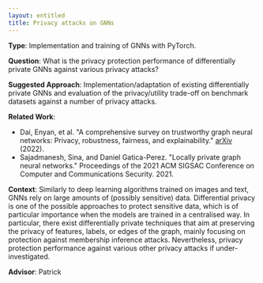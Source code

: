 ```yaml
---
layout: entitled
title: Privacy attacks on GNNs
---
```


**Type**: Implementation and training of GNNs with PyTorch.

**Question**:
What is the privacy protection performance of differentially private GNNs against various privacy attacks? 

**Suggested Approach**:
Implementation/adaptation of existing differentially private GNNs and evaluation of the privacy/utility trade-off on benchmark datasets against a number of privacy attacks.


**Related Work**:
- Dai, Enyan, et al. "A comprehensive survey on trustworthy graph neural networks: Privacy, robustness, fairness, and explainability." [arXiv](https://arxiv.org/pdf/2204.08570.pdf) (2022).
- Sajadmanesh, Sina, and Daniel Gatica-Perez. "Locally private graph neural networks." Proceedings of the 2021 ACM SIGSAC Conference on Computer and Communications Security. 2021.

**Context**:
Similarly to deep learning algorithms trained on images and text, GNNs rely on large amounts of (possibly sensitive) data.
Differential privacy is one of the possible approaches to protect sensitive data, which is of particular importance when the models are trained in a centralised way.
In particular, there exist differentially private techniques that aim at preserving the privacy of features, labels, or edges of the graph, mainly focusing on protection against membership inference attacks.
Nevertheless, privacy protection performance against various other privacy attacks if under-investigated.

**Advisor**: Patrick
